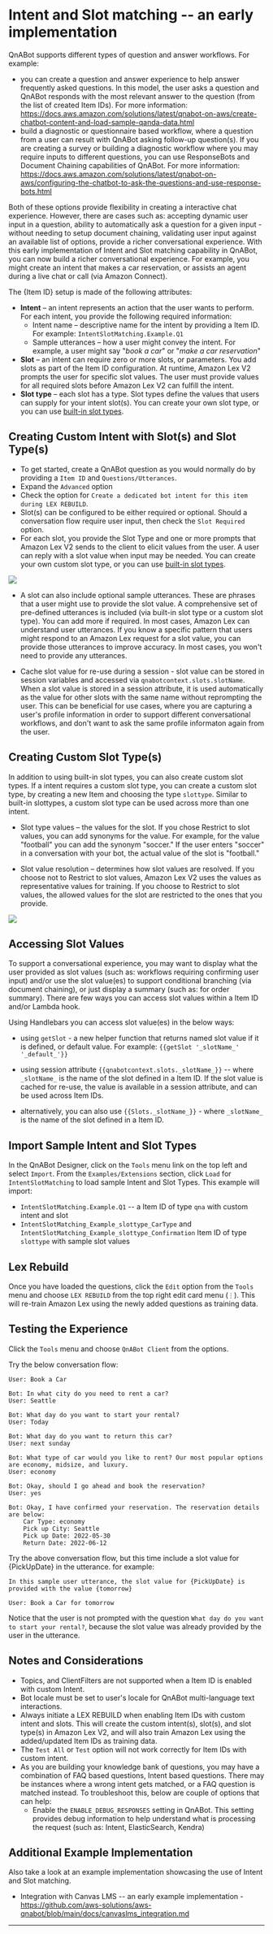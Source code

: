 # Intent and Slot matching -- an early implementation
QnABot supports different types of question and answer workflows. For example:
- you can create a question and answer experience to help answer frequently asked questions. In this model, the user asks a question and QnABot responds with the most relevant answer to the question (from the list of created Item IDs). For more information: https://docs.aws.amazon.com/solutions/latest/qnabot-on-aws/create-chatbot-content-and-load-sample-qanda-data.html
- build a diagnostic or questionnaire based workflow, where a question from a user can result with QnABot asking follow-up question(s). If you are creating a survey or building a diagnostic workflow where you may require inputs to different questions, you can use ResponseBots and Document Chaining capabilities of QnABot. For more information: https://docs.aws.amazon.com/solutions/latest/qnabot-on-aws/configuring-the-chatbot-to-ask-the-questions-and-use-response-bots.html

Both of these options provide flexibility in creating a interactive chat experience. However, there are cases such as: accepting dynamic user input in a question, ability to automatically ask a question for a given input - without needing to setup document chaining, validating user input against an available list of options, provide a richer conversational experience. 
With this early implementation of Intent and Slot matching capability in QnABot, you can now build a richer conversational experience. 
For example, you might create an intent that makes a car reservation, or assists an agent during a live chat or call (via Amazon Connect). 

The {Item ID} setup is made of the following attributes: 

- **Intent** – an intent represents an action that the user wants to perform. For each intent, you provide the following required information:
  - Intent name – descriptive name for the intent by providing a Item ID. For example: `IntentSlotMatching.Example.Q1`
  - Sample utterances – how a user might convey the intent. For example, a user might say "*book a car*" or "*make a car reservation*"
- **Slot** – an intent can require zero or more slots, or parameters. You add slots as part of the Item ID configuration. At runtime, Amazon Lex V2 prompts the user for specific slot values. The user must provide values for all required slots before Amazon Lex V2 can fulfill the intent.
- **Slot type** – each slot has a type. Slot types define the values that users can supply for your intent slot(s). You can create your own slot type, or you can use [built-in slot types](https://docs.aws.amazon.com/lexv2/latest/dg/howitworks-builtins-slots.html).


## Creating Custom Intent with Slot(s) and Slot Type(s)
- To get started, create a QnABot question as you would normally do by providing a `Item ID` and `Questions/Utterances`. 
- Expand the `Advanced` option
- Check the option for `Create a dedicated bot intent for this item during LEX REBUILD`. 
- Slot(s) can be configured to be either required or optional. Should a conversation flow require user input, then check the `Slot Required` option. 
- For each slot, you provide the Slot Type and one or more prompts that Amazon Lex V2 sends to the client to elicit values from the user. A user can reply with a slot value when input may be needed. You can create your own custom slot type, or you can use [built-in slot types](https://docs.aws.amazon.com/lexv2/latest/dg/howitworks-builtins-slots.html).

![](./qid_intent_slot_config.png)

  - A slot can also include optional sample utterances. These are phrases that a user might use to provide the slot value. A comprehensive set of pre-defined utterances is included (via built-in slot type or a custom slot type). You can add more if required. In most cases, Amazon Lex can understand user utterances. If you know a specific pattern that users might respond to an Amazon Lex request for a slot value, you can provide those utterances to improve accuracy. In most cases, you won't need to provide any utterances.

  - Cache slot value for re-use during a session - slot value can be stored in session variables and accessed via `qnabotcontext.slots.slotName`. When a slot value is stored in a session attribute, it is used automatically as the value for other slots with the same name without reprompting the user. This can be beneficial for use cases, where you are capturing a user's profile information in order to support different conversational workflows, and don't want to ask the same profile informaton again from the user. 


## Creating Custom Slot Type(s)
In addition to using built-in slot types, you can also create custom slot types. If a intent requires a custom slot type, you can create a custom slot type, by creating a new Item and choosing the type `slottype`. Similar to built-in slottypes, a custom slot type can be used across more than one intent. 

- Slot type values – the values for the slot. If you chose Restrict to slot values, you can add synonyms for the value. For example, for the value "football" you can add the synonym "soccer." If the user enters "soccer" in a conversation with your bot, the actual value of the slot is "football."

- Slot value resolution – determines how slot values are resolved. If you choose not to Restrict to slot values, Amazon Lex V2 uses the values as representative values for training. If you choose to Restrict to slot values, the allowed values for the slot are restricted to the ones that you provide.

![](./slottype_config.png)


## Accessing Slot Values
To support a conversational experience, you may want to display what the user provided as slot values (such as: workflows requiring confirming user input) and/or use the slot value(es) to support conditional branching (via document chaining), or just display a summary (such as: for order summary). There are few ways you can access slot values within a Item ID and/or Lambda hook. 

Using Handlebars you can access slot value(es) in the below ways: 

- using `getSlot` - a new helper function that returns named slot value if it is defined, or default value. For example: `{{getSlot '_slotName_' '_default_'}}`
- using session attribute `{{qnabotcontext.slots._slotName_}}` -- where `_slotName_` is the name of the slot defined in a Item ID. If the slot value is cached for re-use, the value is available in a session attribute, and can be used across Item IDs. 

- alternatively, you can also use `{{Slots._slotName_}}` - where `_slotName_` is the name of the slot defined in a Item ID. 


## Import Sample Intent and Slot Types
In the QnABot Designer, click on the `Tools` menu link on the top left and select `Import`. From the `Examples/Extensions` section, click `Load` for `IntentSlotMatching` to load sample Intent and Slot Types.
This example will import:
- `IntentSlotMatching.Example.Q1` -- a Item ID of type `qna` with custom intent and slot
- `IntentSlotMatching_Example_slottype_CarType` and `IntentSlotMatching_Example_slottype_Confirmation` Item ID of type `slottype` with sample slot values


## Lex Rebuild
Once you have loaded the questions, click the `Edit` option from the `Tools` menu and choose `LEX REBUILD` from the top right edit card menu (`⋮`). This will re-train Amazon Lex using the newly added questions as training data.


## Testing the Experience
Click the `Tools` menu and choose `QnABot Client` from the options.

Try the below conversation flow: 

````
User: Book a Car

Bot: In what city do you need to rent a car?
User: Seattle

Bot: What day do you want to start your rental?
User: Today

Bot: What day do you want to return this car?
User: next sunday

Bot: What type of car would you like to rent? Our most popular options are economy, midsize, and luxury.
User: economy

Bot: Okay, should I go ahead and book the reservation?
User: yes

Bot: Okay, I have confirmed your reservation. The reservation details are below:
    Car Type: economy
    Pick up City: Seattle
    Pick up Date: 2022-05-30
    Return Date: 2022-06-12
````

Try the above conversation flow, but this time include a slot value for {PickUpDate} in the utterance.
for example: 
````
In this sample user utterance, the slot value for {PickUpDate} is provided with the value {tomorrow}

User: Book a Car for tomorrow
````
Notice that the user is not prompted with the question `What day do you want to start your rental?`, because the slot value was already provided by the user in the utterance. 


## Notes and Considerations
- Topics, and ClientFilters are not supported when a Item ID is enabled with custom Intent. 
- Bot locale must be set to user's locale for QnABot multi-language text interactions. 
- Always initiate a LEX REBUILD when enabling Item IDs with custom intent and slots. This will create the custom intent(s), slot(s), and slot type(s) in Amazon Lex V2, and will also train Amazon Lex using the added/updated Item IDs as training data. 
- The `Test All` or `Test` option will not work correctly for Item IDs with custom intent. 
- As you are building your knowledge bank of questions, you may have a combination of FAQ based questions, Intent based questions. There may be instances where a wrong intent gets matched, or a FAQ question is matched instead. To troubleshoot this, below are couple of options that can help: 
  - Enable the `ENABLE_DEBUG_RESPONSES` setting in QnABot. This setting provides debug information to help understand what is processing the request (such as: Intent, ElasticSearch, Kendra)


## Additional Example Implementation
Also take a look at an example implementation showcasing the use of Intent and Slot matching. 
- Integration with Canvas LMS -- an early example implementation - https://github.com/aws-solutions/aws-qnabot/blob/main/docs/canvaslms_integration.md

----
